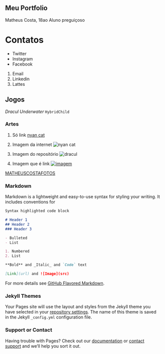 ## Meu Portfolio

Matheus Costa, 18ao
Aluno preguiçoso

# Contatos
- Twitter
- Instagram
- Facebook

1. Email
2. Linkedin
3. Lattes

## Jogos

*Dracul*
_Underwater_
`HybridChild`

### Artes
1. Só link
[nyan cat](https://www.dailydot.com/wp-content/uploads/ca4/63/e6b345906552524c733901c654f9e966.jpg)

2. Imagem da internet
![nyan cat](https://www.dailydot.com/wp-content/uploads/ca4/63/e6b345906552524c733901c654f9e966.jpg)

3. Imagem do repositório
![dracul](dracul1.png)

4. Imagem que é link
[![imagem](dracul2.png)](maathps.github.io/dracul)

[MATHEUSCOSTAFOTOS](https://www.instagram.com/matheuscostafotos)

### Markdown

Markdown is a lightweight and easy-to-use syntax for styling your writing. It includes conventions for

```markdown
Syntax highlighted code block

# Header 1
## Header 2
### Header 3

- Bulleted
- List

1. Numbered
2. List

**Bold** and _Italic_ and `Code` text

[Link](url) and ![Image](src)
```

For more details see [GitHub Flavored Markdown](https://guides.github.com/features/mastering-markdown/).

### Jekyll Themes

Your Pages site will use the layout and styles from the Jekyll theme you have selected in your [repository settings](https://github.com/maathps/maathps.github.io/settings). The name of this theme is saved in the Jekyll `_config.yml` configuration file.

### Support or Contact

Having trouble with Pages? Check out our [documentation](https://help.github.com/categories/github-pages-basics/) or [contact support](https://github.com/contact) and we’ll help you sort it out.
